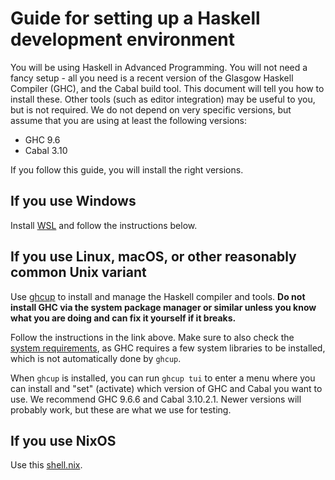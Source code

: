 # Guide for setting up a Haskell development environment

You will be using Haskell in Advanced Programming. You will not need a
fancy setup - all you need is a recent version of the Glasgow Haskell
Compiler (GHC), and the Cabal build tool. This document will tell you
how to install these. Other tools (such as editor integration) may be
useful to you, but is not required. We do not depend on very specific
versions, but assume that you are using at least the following
versions:

* GHC 9.6
* Cabal 3.10

If you follow this guide, you will install the right versions.

## If you use Windows

Install [WSL](https://learn.microsoft.com/en-us/windows/wsl/install)
and follow the instructions below.

## If you use Linux, macOS, or other reasonably common Unix variant

Use [ghcup](https://www.haskell.org/ghcup/) to install and manage the
Haskell compiler and tools. **Do not install GHC via the system
package manager or similar unless you know what you are doing and can
fix it yourself if it breaks.**

Follow the instructions in the link above. Make sure to also check the
[system
requirements](https://www.haskell.org/ghcup/install/#system-requirements),
as GHC requires a few system libraries to be installed, which is not
automatically done by `ghcup`.

When `ghcup` is installed, you can run `ghcup tui` to enter a menu
where you can install and "set" (activate) which version of GHC and
Cabal you want to use. We recommend GHC 9.6.6 and Cabal 3.10.2.1.
Newer versions will probably work, but these are what we use for
testing.

## If you use NixOS

Use this [shell.nix](shell.nix).
